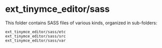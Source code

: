 # ext_tinymce_editor/sass

This folder contains SASS files of various kinds, organized in sub-folders:

    ext_tinymce_editor/sass/etc
    ext_tinymce_editor/sass/src
    ext_tinymce_editor/sass/var
